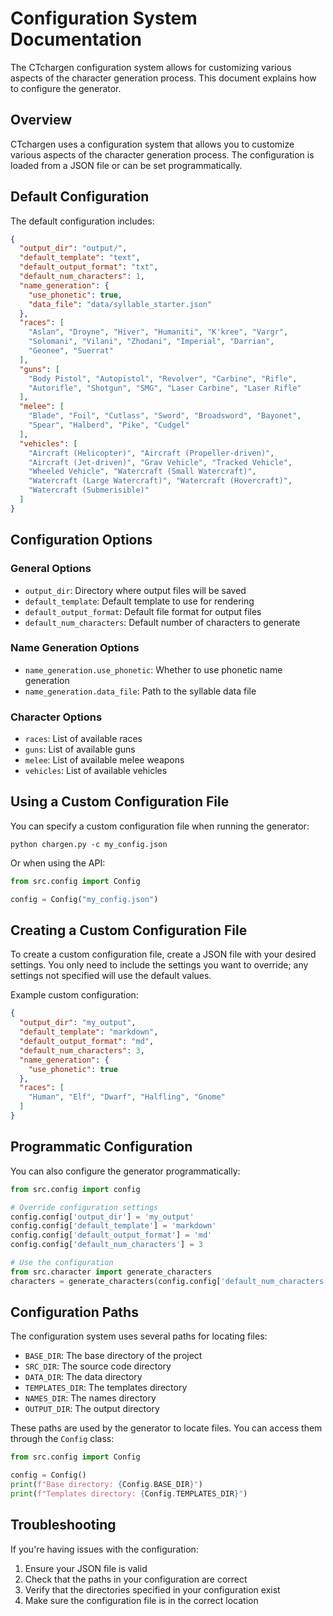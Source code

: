# Configuration System Documentation

The CTchargen configuration system allows for customizing various aspects of the character generation process. This document explains how to configure the generator.

## Overview

CTchargen uses a configuration system that allows you to customize various aspects of the character generation process. The configuration is loaded from a JSON file or can be set programmatically.

## Default Configuration

The default configuration includes:

```json
{
  "output_dir": "output/",
  "default_template": "text",
  "default_output_format": "txt",
  "default_num_characters": 1,
  "name_generation": {
    "use_phonetic": true,
    "data_file": "data/syllable_starter.json"
  },
  "races": [
    "Aslan", "Droyne", "Hiver", "Humaniti", "K'kree", "Vargr",
    "Solomani", "Vilani", "Zhodani", "Imperial", "Darrian",
    "Geonee", "Suerrat"
  ],
  "guns": [
    "Body Pistol", "Autopistol", "Revolver", "Carbine", "Rifle",
    "Autorifle", "Shotgun", "SMG", "Laser Carbine", "Laser Rifle"
  ],
  "melee": [
    "Blade", "Foil", "Cutlass", "Sword", "Broadsword", "Bayonet",
    "Spear", "Halberd", "Pike", "Cudgel"
  ],
  "vehicles": [
    "Aircraft (Helicopter)", "Aircraft (Propeller-driven)",
    "Aircraft (Jet-driven)", "Grav Vehicle", "Tracked Vehicle",
    "Wheeled Vehicle", "Watercraft (Small Watercraft)",
    "Watercraft (Large Watercraft)", "Watercraft (Hovercraft)",
    "Watercraft (Submerisible)"
  ]
}
```

## Configuration Options

### General Options

- `output_dir`: Directory where output files will be saved
- `default_template`: Default template to use for rendering
- `default_output_format`: Default file format for output files
- `default_num_characters`: Default number of characters to generate

### Name Generation Options

- `name_generation.use_phonetic`: Whether to use phonetic name generation
- `name_generation.data_file`: Path to the syllable data file

### Character Options

- `races`: List of available races
- `guns`: List of available guns
- `melee`: List of available melee weapons
- `vehicles`: List of available vehicles

## Using a Custom Configuration File

You can specify a custom configuration file when running the generator:

```
python chargen.py -c my_config.json
```

Or when using the API:

```python
from src.config import Config

config = Config("my_config.json")
```

## Creating a Custom Configuration File

To create a custom configuration file, create a JSON file with your desired settings. You only need to include the settings you want to override; any settings not specified will use the default values.

Example custom configuration:

```json
{
  "output_dir": "my_output",
  "default_template": "markdown",
  "default_output_format": "md",
  "default_num_characters": 3,
  "name_generation": {
    "use_phonetic": true
  },
  "races": [
    "Human", "Elf", "Dwarf", "Halfling", "Gnome"
  ]
}
```

## Programmatic Configuration

You can also configure the generator programmatically:

```python
from src.config import config

# Override configuration settings
config.config['output_dir'] = 'my_output'
config.config['default_template'] = 'markdown'
config.config['default_output_format'] = 'md'
config.config['default_num_characters'] = 3

# Use the configuration
from src.character import generate_characters
characters = generate_characters(config.config['default_num_characters'])
```

## Configuration Paths

The configuration system uses several paths for locating files:

- `BASE_DIR`: The base directory of the project
- `SRC_DIR`: The source code directory
- `DATA_DIR`: The data directory
- `TEMPLATES_DIR`: The templates directory
- `NAMES_DIR`: The names directory
- `OUTPUT_DIR`: The output directory

These paths are used by the generator to locate files. You can access them through the `Config` class:

```python
from src.config import Config

config = Config()
print(f"Base directory: {Config.BASE_DIR}")
print(f"Templates directory: {Config.TEMPLATES_DIR}")
```

## Troubleshooting

If you're having issues with the configuration:

1. Ensure your JSON file is valid
2. Check that the paths in your configuration are correct
3. Verify that the directories specified in your configuration exist
4. Make sure the configuration file is in the correct location

